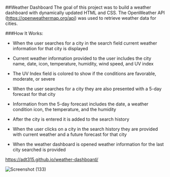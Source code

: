 ##Weather Dashboard
The goal of this project was to build a weather dashboard with dynamically updated HTML and CSS.
The OpenWeather API (https://openweathermap.org/api) was used to retrieve weather data for cities.

###How It Works:
- When the user searches for a city in the search field current weather information for that city is displayed

- Current weather information provided to the user includes the city name, date, icon, temperature, humidity, wind speed, and UV index

- The UV Index field is colored to show if the conditions are favorable, moderate, or severe

- When the user searches for a city they are also presented with a 5-day forecast for that city

- Information from the 5-day forecast includes the date, a weather condition icon, the temperature, and the humidity

- After the city is entered it is added to the search history

- When the user clicks on a city in the search history they are provided with current weather and a future forecast for that city

- When the weather dashboard is opened weather information for the last city searched is provided

https://adt315.github.io/weather-dashboard/

![Screenshot (133)](https://user-images.githubusercontent.com/51940058/93694160-93552e80-fad6-11ea-8293-571926e29286.png)